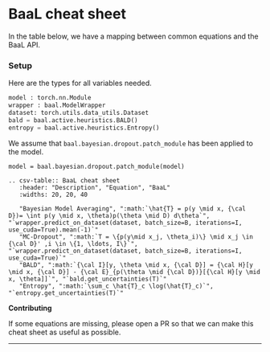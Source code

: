 # BaaL cheat sheet

In the table below, we have a mapping between common equations and the BaaL API.

### Setup

Here are the types for all variables needed.

```python
model : torch.nn.Module
wrapper : baal.ModelWrapper
dataset: torch.utils.data_utils.Dataset 
bald = baal.active.heuristics.BALD()
entropy = baal.active.heuristics.Entropy()
```

We assume that `baal.bayesian.dropout.patch_module` has been applied to the model.

`model = baal.bayesian.dropout.patch_module(model)`

```eval_rst
.. csv-table:: BaaL cheat sheet
   :header: "Description", "Equation", "BaaL"
   :widths: 20, 20, 40

   "Bayesian Model Averaging", ":math:`\hat{T} = p(y \mid x, {\cal D})= \int p(y \mid x, \theta)p(\theta \mid D) d\theta`", "`wrapper.predict_on_dataset(dataset, batch_size=B, iterations=I, use_cuda=True).mean(-1)`"
   "MC-Dropout", ":math:`T = \{p(y\mid x_j, \theta_i)\} \mid x_j \in {\cal D}' ,i \in \{1, \ldots, I\}`", "`wrapper.predict_on_dataset(dataset, batch_size=B, iterations=I, use_cuda=True)`"
   "BALD", ":math:`{\cal I}[y, \theta \mid x, {\cal D}] = {\cal H}[y \mid x, {\cal D}] - {\cal E}_{p(\theta \mid {\cal D})}[{\cal H}[y \mid x, \theta]]`", "`bald.get_uncertainties(T)`"
   "Entropy", ":math:`\sum_c \hat{T}_c \log(\hat{T}_c)`", "`entropy.get_uncertainties(T)`"

```

**Contributing**

If some equations are missing, please open a PR so that we can make this cheat sheet as useful as possible.

---